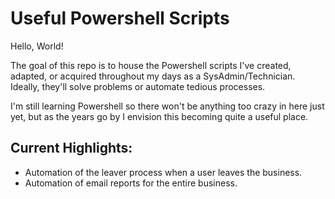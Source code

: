 # Useful Powershell Scripts

Hello, World!

The goal of this repo is to house the Powershell scripts I've created, adapted, or acquired throughout my days as a SysAdmin/Technician. Ideally, they'll solve problems or automate tedious processes.

I'm still learning Powershell so there won't be anything too crazy in here just yet, but as the years go by I envision this becoming quite a useful place.

## Current Highlights:

- Automation of the leaver process when a user leaves the business.
- Automation of email reports for the entire business.
